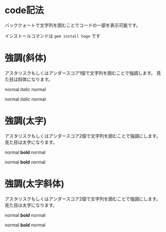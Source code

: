 # code記法

バッククォートで文字列を囲むことでコードの一部を表示可能です。

インストールコマンドは `gem install hoge` です

# 強調(斜体)

アスタリスクもしくはアンダースコア1個で文字列を囲むことで強調します。
見た目は斜体になります。

normal *italic* normal

normal _italic_ normal


# 強調(太字)

アスタリスクもしくはアンダースコア2個で文字列を囲むことで強調にします。
見た目は太字になります。

normal **bold** normal

normal __bold__ normal

# 強調(太字斜体)

アスタリスクもしくはアンダースコア2個で文字列を囲むことで強調にします。
見た目は太字になります。

normal ***bold*** normal

normal ___bold___ normal
